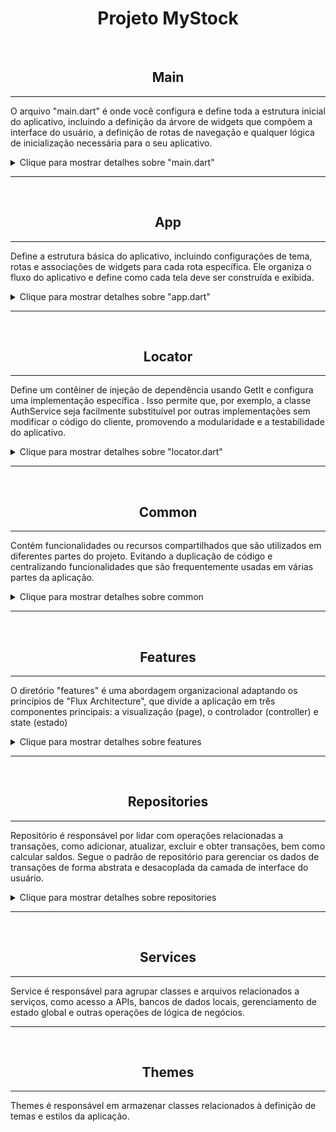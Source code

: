 
<div align="center">

# Projeto MyStock #

</div>
<br>

 
<div align="center">

## Main 

</div>

------------------------------------

O arquivo "main.dart" é onde você configura e define toda a estrutura inicial do aplicativo, incluindo a definição da árvore de widgets que compõem a interface do usuário, a definição de rotas de navegação e qualquer lógica de inicialização necessária para o seu aplicativo.

<details>
  <summary>Clique para mostrar detalhes sobre "main.dart" </summary>
  
------------------------------------

<div align="center">
    <img src="https://github.com/lucasmargui/Flutter_Projeto_MyStock/assets/157809964/8d9af620-4a09-46ca-9a06-2536b0af23f6" style="width:90%">

</div>


<div align="center">
    <img src="https://github.com/lucasmargui/Flutter_Projeto_MyStock/assets/157809964/f9d5646e-b433-47b5-add1-c771e2884425" style="width:90%">
</div>

<hr>

- WidgetsFlutterBinding.ensureInitialized() : Este método garante que os widgets do Flutter estejam inicializados antes de qualquer outra operação. É uma etapa importante, especialmente quando se trabalha com APIs assíncronas, como Firebase.
  
- setupDependencies() : Esta função é chamada para configurar as dependências do aplicativo. Isso pode incluir a configuração de serviços, instanciando objetos ou qualquer outra inicialização necessária antes de iniciar o aplicativo.Neste caso estamos inicializando os controllers,services e repositories registrados através do pacote instalado getIt, podendo acessar essas classes e suas propriedades de qualquer parte da aplicação
  
</details>

------------------------------------

<br>
<div align="center">

## App

</div> 

------------------------------------
Define a estrutura básica do aplicativo, incluindo configurações de tema, rotas e associações de widgets para cada rota específica. Ele organiza o fluxo do aplicativo e define como cada tela deve ser construída e exibida.

<details>
  <summary>Clique para mostrar detalhes sobre "app.dart"</summary>
 
------------------------------------

<div align="center">
    <img src="https://github.com/lucasmargui/Flutter_Projeto_MyStock/assets/157809964/87837e0b-ebd4-4070-a6a4-3ca4c3428d6d" style="width:90%">

</div>

<div align="center">
    <img src="https://github.com/lucasmargui/Flutter_Projeto_MyStock/assets/157809964/ae6d8af8-bed4-40e8-8ca0-d3347212bdb0" style="width:90%">

</div>


 Cada rota nomeada é mapeada para um widget correspondente, como OnboardingPage, SplashPage, SignUpPage, etc. O aplicativo usa rotas nomeadas para navegar entre diferentes telas ou páginas. Além disso, a rota "transaction" recebe argumentos, que são usados para passar informações adicionais para a página TransactionPage. Esse argumento passado é para identificar se uma transaction foi passada, se sim significa que estamos editando uma transaction da lista "GenerateTransactionList.transactions" se não, está sendo adicionado uma nova transaction a lista "GenerateTransactionList.transactions".

</details>

------------------------------------
<br>
<div align="center">

## Locator

</div>

------------------------------------
Define um contêiner de injeção de dependência usando GetIt e configura uma implementação específica . Isso permite que, por exemplo, a classe AuthService seja facilmente substituível por outras implementações sem modificar o código do cliente, promovendo a modularidade e a testabilidade do aplicativo.

<details>
  <summary>Clique para mostrar detalhes sobre "locator.dart"</summary>

------------------------------------

<div align="center">
    <img src="https://github.com/lucasmargui/Flutter_Projeto_MyStock/assets/157809964/1b8478b9-4900-4c77-94bc-69cddb76028d" style="width:90%">

</div>

<div align="center">
    <img src="https://github.com/lucasmargui/Flutter_Projeto_MyStock/assets/157809964/a40cd655-6878-4383-a2ea-98ad9e0c3bdb" style="width:90%">

</div>


<div align="center">
    <img src="https://github.com/lucasmargui/Flutter_Projeto_MyStock/assets/157809964/b655b80a-2621-45de-bf64-e1d944872487" style="width:90%">

</div>

Configura e inicializa um gerenciador de dependências utilizando a biblioteca GetIt. Ele define um objeto chamado "locator" como uma instância do GetIt.

Em seguida, há uma função chamada "setupDependencies()" que registra diferentes tipos de serviços e controladores no "locator" e é chamada na inicialização de main.dart:

------------------------------------

- AuthService é registrado como um singleton preguiçoso (lazy singleton) usando registerLazySingleton. Isso significa que uma única instância de AuthService será criada e compartilhada sempre que necessário.

  ------------------------------------

- SecureStorageService, UserDataService, SplashController, SignInController, SignUpController, TransactionRepository, HomeController e BalanceController são registrados como fábricas (factories) usando registerFactory. Isso significa que uma nova instância será criada sempre que uma dessas dependências for solicitada.

  ------------------------------------

- Algumas dependências, como UserDataService e HomeController, recebem parâmetros em seus construtores, que são resolvidos pelo GetIt usando outras dependências registradas anteriormente.


<div align="center">
    <img src="https://github.com/lucasmargui/Flutter_Projeto_MyStock/assets/157809964/02cca10f-17e5-4909-b4b0-5f0122e63269" style="width:90%">

</div>

A configuração do HomeController no locator inclui a injeção de dependência do TransactionRepositoryImpl. Isso permite que, ao registrar o HomeController, possamos usar o locator para recuperar o TransactionRepository previamente registrado. Dentro do HomeController, podemos então acessar todos os métodos definidos na implementação do TransactionRepository, ou seja, no TransactionRepositoryImpl.


<div align="center">
    <img src="https://github.com/lucasmargui/Flutter_Projeto_MyStock/assets/157809964/3f65a7e7-1808-4bde-9a6c-823ad07b3c97" style="width:90%">

</div>

</details>


------------------------------------
<br>
<div align="center">

## Common

</div>

------------------------------------

Contém funcionalidades ou recursos compartilhados que são utilizados em diferentes partes do projeto. Evitando a duplicação de código e centralizando funcionalidades que são frequentemente usadas em várias partes da aplicação.



<details>
  <summary>Clique para mostrar detalhes sobre common</summary>

------------------------------------


### constants
Contém arquivos ou módulos que definem constantes ou valores fixos que são usados em diferentes partes do código. Essas constantes podem incluir valores como configurações, chaves de API, URLs, mensagens de erro, códigos de status HTTP e outras informações que são utilizadas em várias partes do sistema.


<details>
  <summary>Clique para mostrar detalhes sobre constants</summary>


------------------------------------

- app_colors.dart : Define uma classe chamada AppColors que contém várias constantes de cores usadas em um aplicativo.

  ------------------------------------
  
- app_text_styles.dart : Define uma classe chamada AppTextStyles que contém várias constantes de estilos de texto usadas em um aplicativo.

  ------------------------------------
  
- date.dart: Define  métodos de acesso a constantes relacionadas ao tempo

  ------------------------------------
  
- keys.dart: Define uma classe chamada Keys que contém constantes estáticas representando chaves usadas para testes de widgets em um aplicativo Flutter.

  ------------------------------------
  
- routes.dart : Define uma classe chamada NamedRoute. Essa classe define rotas nomeadas

  ------------------------------------
  
- constants.dart : um conjunto de declarações de exportação em um arquivo Dart

  

</details>


------------------------------------




### data
Diretório que contém um arquivo responsável por personalizar as exceções. Nesse diretório, você pode encontrar arquivos que definem classes de exceção personalizadas, lidam com o tratamento de exceções de maneira específica para o projeto ou fornecem funções para lidar com erros de forma mais granular.

<details>
  <summary>Clique para detalhes sobre data. </summary>

------------------------------------

- data_result.dart: define uma classe abstrata simples "DataResult" e suas duas implementações "_SuccessResult" e "_FailureResult". Usado para lidar com resultados que podem ser bem-sucedidos ou representar uma falha, e ele fornece uma maneira conveniente de trabalhar com esses resultados usando o método fold.

 <div align="center">
    <img src="https://github.com/lucasmargui/Flutter_Projeto_MyStock/assets/157809964/7f062c07-a2f2-46cf-91ef-2367edd5d380" style="width:60%">
</div>

------------------------------------

- exceptions.dart: define uma hierarquia de exceções personalizadas
  
------------------------------------

- data : um conjunto de declarações de exportação em um arquivo Dart

</details>

------------------------------------

### extensions
Contém extensões ou complementos adicionais para o projeto principal. Essas extensões podem incluir funcionalidades adicionais, módulos específicos, plugins ou qualquer outro tipo de código que estenda ou aprimore o projeto principal de alguma forma.



<details>
  <summary>Clique para mostrar detalhes sobre extensions. </summary>
 
------------------------------------

- date_formatter.dart: Define uma extensão (extension) chamada DateTimeFormatter para a classe DateTime. Isso significa que todas as instâncias de DateTime terão acesso aos métodos definidos nessa extensão sem precisar modificar a classe DateTime original.

<div align="center">
    <img src="https://github.com/lucasmargui/Flutter_Projeto_MyStock/assets/157809964/f874225b-4686-4cf0-a4e7-356a65b6b7c3" style="width:60%">
</div>

  ------------------------------------

- page_controller_ext.dart: Define uma extensão para a classe PageController e uma enumeração chamada BottomAppBarItem destinada a uma barra de navegação na parte inferior (bottom navigation bar).

  ------------------------------------
  
- sizes.dart: Define uma classe Sizes que é responsável por ajudar na adaptação de tamanhos e layouts em diferentes dispositivos móveis e também define uma extensão para o tipo num (inteiros e doubles) que adiciona duas propriedades, w e h, para facilitar o cálculo e a adaptação de tamanhos em relação ao tamanho do dispositivo.

  ------------------------------------
  
- types_ext: A primeira extensão é chamada de BoolExt e estende a classe bool. Ela adiciona um método chamado toInt(), que converte um valor booleano em um inteiro. Se o valor booleano for verdadeiro, o método retorna 1; caso contrário, retorna 0. A segunda extensão é chamada de StringExt e estende a classe String. Ela adiciona três métodos:

  ------------------------------------

- extensions : um conjunto de declarações de exportação em um arquivo Dart


</details>  

------------------------------------

### features
 São armazenados os arquivos relacionados a funcionalidades específicas do sistema ou aplicação. Essas funcionalidades podem ser agrupadas em pastas ou módulos dentro do diretório "features", facilitando a organização e manutenção do código. Por serem funcionalidades que são utilizadas em diferentes partes do projeto são incluídas em commons

<details>
  <summary>Clique para mostrar detalhes sobre features. </summary>

------------------------------------

<div align="center">
    <img src="https://github.com/lucasmargui/Flutter_Projeto_MyStock/assets/157809964/950461f8-3b2f-4180-a091-ffad181d4be6" style="width:45%">

</div><br>

------------------------------------

#### balance


- balance_controller.dart: Encapsula uma classe denominada "BalanceController", a qual tem a responsabilidade de controlar o estado dos saldos financeiros em diversas partes da aplicação. Especificamente, esta classe abrange a lógica para a obtenção, cálculo e atualização desses saldos, os quais são baseados nas transações presentes na instância da classe "GenerateTransactionList().transactions". Esta última serve como uma simulação de um repositório de dados. No construtor da classe "BalanceController", é especificado um parâmetro "TransactionRepository transactionRepository", o qual é registrado por meio do "locator". Ao se utilizar o "locator" para recuperar uma instância de "BalanceController", o objeto registrado em "locator.dart" com "TransactionRepository" será retornado.

<div align="center">
    <img src="https://github.com/lucasmargui/Flutter_Projeto_MyStock/assets/157809964/f0c4187c-2dc6-4bd9-82db-1c395b848bde" style="width:45%">
    <img src="https://github.com/lucasmargui/Flutter_Projeto_MyStock/assets/157809964/e95d7bdc-d8aa-439b-a4c8-81d6cdcce893" style="width:45%">
</div>


<div align="center">
<h3> Fluxo para acessar métodos através do controller </h3>
    <img src="https://github.com/lucasmargui/Flutter_Projeto_MyStock/assets/157809964/dd429985-95dd-4fed-8eb3-7c436e58feb4" style="width:100%">
</div>

  ------------------------------------

- ballance_state.dart: Classes que permitem modelar diferentes estados

<div align="center">
<h3> Fluxo dos estados </h3>
    <img src="https://github.com/lucasmargui/Flutter_Projeto_MyStock/assets/157809964/1cac6e6a-3150-41ab-9fad-3c4e47876c4f" style="width:75%">
</div>

  ------------------------------------

- balance : um conjunto de declarações de exportação em um arquivo Dart

  ------------------------------------

#### transaction



- trasaction_controller.dart : Encapsula uma classe denominada TransactionController onde os estados das transações são gerenciados centralmente e notificam os widgets interessados quando há mudanças. Ele também faz uso de repositórios (TransactionRepository) presentes na instância da classe "GenerateTransactionList().transactions" para interagir com os dados das transações e um serviço de armazenamento seguro (SecureStorageService) para lidar com a segurança dos dados sensíveis.
  
  ------------------------------------

<div align="center">
<h3> Fluxo para acessar métodos através do controller </h3>
    <img src="https://github.com/lucasmargui/Flutter_Projeto_MyStock/assets/157809964/43712960-3df2-48f2-8b5f-526a67ad4412" style="width:100%">
</div>

  ------------------------------------

- transaction_state.dart: Classes que permitem modelar diferentes estados

<div align="center">
<h3> Fluxo dos estados </h3>
    <img src="https://github.com/lucasmargui/Flutter_Projeto_MyStock/assets/157809964/b2d0092e-6dc7-403a-8f80-73571c2498fa" style="width:100%">
</div>

  ------------------------------------

- transaction.dart: um conjunto de declarações de exportação em um arquivo Dart


</details>

  ------------------------------------

### models
São armazenados os modelos de dados da aplicação. Esses modelos representam as entidades principais do sistema e definem a estrutura e o comportamento dos dados que serão manipulados pela aplicação.


<details>
  <summary>Clique para mostrar detalhes sobre models. </summary>

------------------------------------

- agreements_model.dart : Define AgreementsModel. Suas propriedades incluem um título (title), um caminho para o ativo (assetPath), e uma rota nomeada (namedRoute).

  ------------------------------------
  
- balances_model.dart :  Define BalancesModel e possui três propriedades: totalIncome, totalOutcome e totalBalance, que representam, respectivamente, o total de renda, o total de despesas e o saldo total.

  ------------------------------------
  
- transaction_model.dart : Define TransactionModel, e as propriedades utilizadas são description, category, value, date, status, createdAt, id, userId e syncStatus.

  ------------------------------------
  
- user_model.dart : Define  UserModel e possui as seguintes propriedades: id, name, email e password.

  ------------------------------------
   
- models.dart : um conjunto de declarações de exportação em um arquivo Dart


</details>

------------------------------------

### utils

Contém arquivos e módulos com funções auxiliares ou utilitárias que são utilizadas em diferentes partes do projeto. Essas funções podem incluir:


<details>
  <summary>Clique para mostrar detalhes sobre utils. </summary>

------------------------------------

- money_mask_controller.dart : Define uma classe chamada MoneyMaskedTextController, que é uma subclasse de TextEditingController. Essa classe é usada para controlar e formatar valores monetários em um campo de texto.

<div align="center">
    <img src="https://github.com/lucasmargui/Flutter_Projeto_MyStock/assets/157809964/d250f3d2-c76c-4b20-9eea-023264fd96f4" style="width:50%">
</div>

  ------------------------------------

- uppercase_text_formatter.dart : Esta classe é utilizada para formatar o texto inserido em um campo de entrada de texto para que todas as letras sejam convertidas para maiúsculas.
  
 <div align="center">
    <img src="https://github.com/lucasmargui/Flutter_Projeto_MyStock/assets/157809964/3d4ade86-525a-452b-a7c2-74ac24d3b67a" style="width:50%">
</div>

  ------------------------------------

- validator.dart: Define uma classe chamada Validator com métodos estáticos para validar diferentes tipos de entrada, como nome, email, senha e confirmação de senha.

<div align="center">
    <h3> Validação de formulário </h3>
    <img src="https://github.com/lucasmargui/Flutter_Projeto_MyStock/assets/157809964/24ad355a-21ad-47e9-bcfd-d2325f14c39f" style="width:100%">
</div>

  ------------------------------------

- utils : um conjunto de declarações de exportação em um arquivo Dart


</details>

------------------------------------

### widgets

Contém componentes ou elementos de interface do usuário (UI) que são compartilhados e reutilizados em várias partes do projeto. Esses widgets podem incluir botões, campos de entrada, barras de progresso, ou qualquer outro elemento de interface que seja comum e utilizado em diferentes partes da aplicação.

<details>
  <summary>Clique para mostrar detalhes sobre widgets. </summary>

------------------------------------

- app_header.dart: Um componente que representa o cabeçalho da aplicação, geralmente contendo o logotipo, título e possivelmente botões de navegação.

  ------------------------------------

- base_page.dart: Uma página base que pode ser estendida por outras páginas para fornecer funcionalidades comuns, como a estrutura básica de layout e lógica de navegação.

  ------------------------------------

- custom_bottom_app_bar.dart: Uma barra de navegação inferior personalizada que pode conter ícones, texto e funcionalidades de navegação para diferentes partes da aplicação.

  ------------------------------------

- custom_bottom_sheet.dart: Um componente que exibe um painel inferior personalizado, geralmente usado para apresentar opções de ação adicionais ou informações contextuais.

  ------------------------------------

- custom_circular_progress_indicator.dart: Um indicador de progresso circular personalizado que pode ser usado para indicar carregamento ou processamento em segundo plano.

  ------------------------------------

- custom_snackbar.dart: Um componente personalizado para exibir mensagens temporárias na parte inferior da tela, geralmente usadas para fornecer feedback ao usuário sobre ações realizadas.

  ------------------------------------

- custom_text_form_field.dart: Um campo de formulário de texto personalizado que pode incluir validações, estilos e outras personalizações específicas.

  ------------------------------------

- custom_text_title.dart: Um componente de título de texto personalizado usado para títulos de seções, cabeçalhos de páginas, etc.

  ------------------------------------

- greetings.dart: Um componente que pode ser usado para exibir saudações personalizadas com base em diferentes condições, como a hora do dia ou o estado do usuário.

  ------------------------------------

- multi_text_button.dart: Um botão personalizado que pode exibir múltiplas linhas de texto e possivelmente ícones, usado para ações específicas na aplicação.

  ------------------------------------

- notification_widget.dart: Um componente que exibe notificações ou alertas para o usuário, como mensagens de erro, avisos ou confirmações.

  ------------------------------------

- password_form_field.dart: Um campo de formulário personalizado específico para entrada de senhas, geralmente incluindo funcionalidades de ocultação de texto e validação.

  ------------------------------------

- primary_button.dart: Um botão de destaque primário na aplicação, geralmente usado para ações principais ou de destaque.

  ------------------------------------

- transaction_listview.dart: Um componente que exibe uma lista de transações ou itens, com opções de filtragem, classificação e interações adicionais.

  ------------------------------------

- widgets.dart: Um arquivo de agregação que importa e exporta todos os widgets personalizados disponíveis na aplicação, facilitando o acesso e a utilização em outras partes do projeto.


</details>

</details>

------------------------------------
<br>
<div align="center">

## Features

</div>

------------------------------------

O diretório "features" é uma abordagem organizacional adaptando os princípios de "Flux Architecture", que divide a aplicação em três componentes principais: a visualização (page), o controlador (controller) e state
(estado)

<details>
  <summary>Clique para mostrar detalhes sobre features</summary>



------------------------------------

### home 

Página inicial da aplicação, onde os principais recursos e funcionalidades são exibidos ao usuário logo após o login.

<details>
  <summary>Clique para mostrar detalhes sobre home </summary>

------------------------------------

- home_controller.dart: Define HomeController, gerencia o estado e a lógica de negócios relacionados à tela inicial da aplicação, busca as transações do repositório, ordena-as e atualiza o estado da tela de acordo com o resultado da busca. Ele também fornece acesso aos dados das transações e ao controlador de página

  ------------------------------------

- home_page_view.dart: Define a estrutura e a lógica para a página principal de um aplicativo Flutter, integrando os diferentes componentes e controladores necessários para funcionalidades como navegação entre telas, adição de transações e exibição de informações.

    Quando floatingActionButton é pressionado, ele aguarda a navegação para a rota '/transaction' usando o Navigator.pushNamed. Após a navegação, ele verifica se o resultado retornado não é nulo. Dependendo da página atual do PageController, diferentes métodos dos controladores (homeController, statsController, walletController e balanceController) são chamados para atualizar os dados da aplicação
 
  <div align="center">
    <h3> PageController </h3>
    <img src="https://github.com/lucasmargui/Flutter_Projeto_MyStock/assets/157809964/7558867f-174f-44c7-b8be-76522365cafa" style="width:70%">
</div><br>

  ------------------------------------

- home_page.dart: A HomePage estabelece comunicação com controladores HomeController e BalanceController, para a obtenção de dados, como transações e saldos. Essa comunicação ocorre por meio da invocação dos métodos _homeController.getAllTransactions() e _balanceController.getBalances() durante a fase de inicialização (initState).

    Posteriormente, os dados obtidos são utilizados em diferentes partes da interface. O BalanceCardWidget é configurado para receber o _balanceController, permitindo assim o acesso e utilização dos dados de saldo. Por outro lado, o TransactionListView recebe as transações disponíveis através da propriedade _homeController.transactions, cujos valores são inicializados durante o initState.

  <div align="center">
    <h3> Controllers </h3>
    <img src="https://github.com/lucasmargui/Flutter_Projeto_MyStock/assets/157809964/a88aa315-3c31-4dbd-9b93-c5ec10ccf7c6" style="width:100%">
</div><br>


  ------------------------------------

- home_page.state: Classes que permitem modelar diferentes estados

  ------------------------------------

- home.dart : um conjunto de declarações de exportação em um arquivo Dart

  
</details>


------------------------------------

### onboarding: 

Página de introdução ou tutorial para novos usuários, fornecendo informações sobre como usar a aplicação e seus recursos.

<details>
  <summary>Clique para mostrar detalhes sobre onboarding. </summary>
 
------------------------------------

- onboarding_page.dart : Define a estrutura e o conteúdo básico de uma página de onboarding em um aplicativo.

  ------------------------------------
  
- onboarding.dart : um conjunto de declarações de exportação em um arquivo Dart. 

</details>

------------------------------------

### profile:

Página onde os usuários podem visualizar e editar suas informações pessoais e realizar logout.

<details>
  <summary>Clique para mostrar detalhes sobre profile</summary>
 
------------------------------------

- profile_controller.dart : Define o "controller" de perfil responsável por gerenciar o estado e as operações relacionadas ao perfil do usuário, como obter dados do usuário, atualizar o nome de usuário, atualizar a senha e excluir a conta.

  ------------------------------------

- profile_page.dart : A ProfilePage estabelece comunicação com controladores ProfileController, para a obtenção de dados do usuário. Essa comunicação ocorre por meio da invocação dos métodos _homeController.getUserData() durante a fase de inicialização (initState).


  <div align="center">
    <h3> Controllers </h3>
    <img src="https://github.com/lucasmargui/Flutter_Projeto_MyStock/assets/157809964/03a681f6-5b2b-455e-a02a-48dbae1b091b" style="width:100%">
</div><br>

  ------------------------------------

- profile_state.dart: Classes que permitem modelar diferentes estados

</details>

 ------------------------------------

### sign_in: 

Página de login onde os usuários inserem suas credenciais para acessar a aplicação.

<details>
  <summary>Clique para mostrar detalhes sobre sign_in </summary>

------------------------------------

- sign_in_controller.dart : Estrutura básica para gerenciar o estado e a lógica por trás da tela de login em um aplicativo Flutter, abordando os diferentes estados possíveis durante o processo de autenticação do usuário.

  ------------------------------------

- sign_in_page.dart : Uma página de login funcional com validação de entrada, processamento de login e tratamento de estados de carregamento, sucesso e erro. 


<div align="center">
    <h3> Controller </h3>
    <img src="https://github.com/lucasmargui/Flutter_Projeto_MyStock/assets/157809964/8803aada-9ba7-4379-b38c-4cae2cf1eb6a" style="width:100%">
</div><br>

Formulário: Form(key: _formKey) define um widget de formulário que pode ser referenciado e manipulado em outras partes do aplicativo, utilizando a chave _formKey para acessar e controlar seu estado. FormState é uma classe que mantém o estado do widget Form. 
Ele é usado para realizar ações como validar, salvar ou redefinir o estado do formulário.Ao usar _formKey, você pode acessar métodos e propriedades do FormState associado ao widget Form realizando validações de formulário, salvar dados ou redefinir o estado do formulário, entre outras operações.

<div align="center">
    <h3> Formulário </h3>
    <img src="https://github.com/lucasmargui/Flutter_Projeto_MyStock/assets/157809964/b2e4fd43-9a9c-4400-bfde-f509c809e804" style="width:60%">
</div><br>

  ------------------------------------

- sign_in_state.dart: Classes que permitem modelar diferentes estados

</details>

------------------------------------

### sign_up: 

Página de registro onde novos usuários podem criar uma conta na aplicação fornecendo informações como nome, e-mail, senha, etc.

<details>
  <summary>Clique para mostrar detalhes sobre sign_up </summary>

------------------------------------

- sign_up_controller.dart:  Estrutura básica para gerenciar o estado e a lógica por trás da tela de registro em um aplicativo Flutter, abordando os diferentes estados possíveis durante o processo de registro do usuário.

  ------------------------------------

- sign_up_page.dart: Uma página de registro funcional com validação de entrada, processamento de registro e tratamento de estados de carregamento, sucesso e erro. 

<div align="center">
    <h3> Controller </h3>
    <img src="https://github.com/lucasmargui/Flutter_Projeto_MyStock/assets/157809964/d4daab47-0284-41ac-9919-f0788a843e89" style="width:100%">
</div><br>

Formulário: Form(key: _formKey) define um widget de formulário que pode ser referenciado e manipulado em outras partes do aplicativo, utilizando a chave _formKey para acessar e controlar seu estado. FormState é uma classe que mantém o estado do widget Form. 
Ele é usado para realizar ações como validar, salvar ou redefinir o estado do formulário.Ao usar _formKey, você pode acessar métodos e propriedades do FormState associado ao widget Form realizando validações de formulário, salvar dados ou redefinir o estado do formulário, entre outras operações.

<div align="center">
    <h3> Formulário </h3>
    <img src="https://github.com/lucasmargui/Flutter_Projeto_MyStock/assets/157809964/b2e4fd43-9a9c-4400-bfde-f509c809e804" style="width:60%">
</div><br>

  ------------------------------------

- sign_up_state.dart: Classes que permitem modelar diferentes estados

</details>

------------------------------------

### splash: 

Página de introdução ou carregamento exibida brevemente ao iniciar a aplicação, geralmente contendo o logotipo e/ou nome da aplicação.

<details>
  <summary>Clique para mostrar detalhes sobre splash </summary>

------------------------------------

- splash_controller.dart: Estrutura básica para gerenciar o estado e a lógica por trás da tela de carregamento em um aplicativo Flutter, abordando os diferentes estados possíveis durante o processo de início do aplicativo.

  ------------------------------------
  
- splash_page.dart:  Fornece uma página de inicialização  funcional para o aplicativo, dando uma introdução visual e verificando o estado de login do usuário antes de redirecioná-lo para a tela apropriada.

<div align="center">
    <h3> Controller </h3>
    <img src="https://github.com/lucasmargui/Flutter_Projeto_MyStock/assets/157809964/d977a17d-33c2-43e7-b13b-80a06648fca4" style="width:100%">
</div><br>


  ------------------------------------
  
- splash_state.dart: Classes que permitem modelar diferentes estados

</details>

------------------------------------

### stats: 

Página onde são exibidas estatísticas, gráficos ou dados relevantes para o usuário, como estatísticas de uso, consumo, desempenho, etc.

<details>
  <summary>Clique para mostrar detalhes sobre stats </summary>

------------------------------------

- stats_controller.dart:  Responsável por gerenciar o estado e a lógica por trás das estatísticas em um aplicativo Flutter, oferecendo métodos para calcular e agrupar dados com base em diferentes períodos de tempo. 
  
  ------------------------------------

- stats_page.dart: Estrutura básica para gerenciar o estado e a lógica por trás da tela de estatísticas, abordando os diferentes estados possíveis durante o processo de início do aplicativo.

  <div align="center">
    <h3> Controller </h3>
    <img src="https://github.com/lucasmargui/Flutter_Projeto_MyStock/assets/157809964/36ce6047-2b4d-426e-aa2a-1e60e1e0863a" style="width:100%">
</div><br>


  ------------------------------------
  
- stats_state.dart: Classes que permitem modelar diferentes estados

 </details> 

 ------------------------------------

### transaction: 

Página onde os usuários podem visualizar e gerenciar suas transações financeiras, como pagamentos, transferências, depósitos, etc.

<details>
  <summary>Clique para mostrar detalhes sobre transaction </summary>

------------------------------------

- transaction_page.dart: Fornece uma interface para que os usuários adicionem ou editem transações financeiras, com validação de entrada de dados e manipulação de diferentes estados e eventos

<div align="center">
    <h3> Controller </h3>
    <img src="https://github.com/lucasmargui/Flutter_Projeto_MyStock/assets/157809964/471a6faf-d20d-4122-ae05-62ea001e4234" style="width:100%">
</div><br>


  ------------------------------------

- transaction_state: Classes que permitem modelar diferentes estados

 </details>

------------------------------------

### wallet: 

Página onde os usuários podem visualizar o saldo da sua carteira digital.

<details>
  <summary>Clique para mostrar detalhes sobre wallet </summary>

------------------------------------

- wallet_controller.dart: Responsável por gerenciar o estado da carteira e as interações com o repositório de transações.

  ------------------------------------
  
- wallet_page.dart: Pesponsável por exibir e gerenciar as transações e saldos da carteira do usuário, permitindo que ele navegue entre os meses e visualize suas atividades financeiras de forma conveniente.

<div align="center">
    <h3> Controller </h3>
    <img src="https://github.com/lucasmargui/Flutter_Projeto_MyStock/assets/157809964/29122770-0b35-4038-a00a-d84f76be3ca7" style="width:100%">
</div><br>

  ------------------------------------
  
- wallet_state.dart: Classes que permitem modelar diferentes estados
  
</details>

</details>


------------------------------------
<br>
<div align="center">

## Repositories

</div>

------------------------------------
Repositório é responsável por lidar com operações relacionadas a transações, como adicionar, atualizar, excluir e obter transações, bem como calcular saldos. Segue o padrão de repositório para gerenciar os dados de transações de forma abstrata e desacoplada da camada de interface do usuário.

<details>
  <summary>Clique para mostrar detalhes sobre repositories </summary>

------------------------------------

- transaction_repository.dart: Define uma interface chamada TransactionRepository, que descreve métodos para realizar operações relacionadas a transações financeiras.Essa interface fornece um contrato claro para interagir com os dados de transações no aplicativo, permitindo a implementação de repositórios de transações que se conectam a diferentes fontes de dados, como um banco de dados local, um serviço web ou o Firebase, por exemplo.

  ------------------------------------

- transaction_repository_impl.dart: Define uma classe chamada TransactionRepositoryImpl que implementa a interface TransactionRepository. Implementa um repositório de transações com métodos para adicionar, atualizar, excluir e recuperar transações do repositório de dados, garantindo que exceções sejam tratadas adequadamente durante o processo.
  Por meio da instanciação de um controlador correspondente à funcionalidade específica, fazemos uso do locator para criar ou recuperar uma instância de TransactionRepositoryImpl, permitindo assim o acesso e utilização de suas funções para manipulação de dados.




<div align="center">
    <h3> Lógica </h3>
    <img src="https://github.com/lucasmargui/Flutter_Projeto_MyStock/assets/157809964/94b5d6f3-535d-42a6-bff8-94d2042f261c" style="width:100%">
</div><br>



<div align="center">
    <h3> Lógica utilizando os controllers </h3>
    <img src="https://github.com/lucasmargui/Flutter_Projeto_MyStock/assets/157809964/cdbc5c5f-1e39-4395-a9c3-f304f2f09711" style="width:100%">
</div><br>

   No método locator.registerLazySingleton, foram empregadas duas abordagens para passar a classe TransactionRepositoryImpl. Uma delas utiliza o locator para localizar o TransactionRepository que já foi registrado anteriormente e que irá instanciar um TransactionRepositoryImpl. A outra abordagem envolve passar diretamente a classe TransactionRepositoryImpl para o registro.



  
<div align="center">
    <h3> Exemplo </h3>
    <img src="https://github.com/lucasmargui/Flutter_Projeto_MyStock/assets/157809964/c43fb53d-ad0a-4c6d-be69-6d0f3b660628" style="width:100%">
</div><br>

 
  ------------------------------------

- transaction_repository_list.dart:  Define uma classe que gera uma lista de transações fictícias, utilizando o padrão Singleton para garantir que apenas uma instância da classe seja criada e fornecendo um método conveniente para acessar essa instância. Essa lista pode ser útil para testes ou para preencher dados de exemplo em uma aplicação.


   class GenerateTransactionList { ... }: Aqui, estamos definindo uma classe chamada GenerateTransactionList. Esta classe é responsável por gerar uma lista de transações.
static final GenerateTransactionList _instance = GenerateTransactionList._internal();: Esta linha declara uma variável estática _instance que é do tipo GenerateTransactionList. A variável é marcada como final, o que significa que ela não pode ser modificada após ser inicializada. É inicializada com uma nova instância de GenerateTransactionList por meio do construtor privado _internal(), que será explicado na próxima linha.

    factory GenerateTransactionList() { return _instance; }: Este é um construtor de fábrica (factory constructor) que retorna uma instância de _instance. Quando o código chama GenerateTransactionList(), ele não cria uma nova instância da classe, mas sim retorna a mesma instância que foi criada anteriormente e atribuída a _instance. Isso garante que sempre haja apenas uma única instância de GenerateTransactionList em todo o programa, seguindo o padrão Singleton.

    GenerateTransactionList._internal();: Aqui, temos um construtor privado chamado _internal(). Ele é utilizado para garantir que a classe GenerateTransactionList só possa ser instanciada internamente, ou seja, apenas dentro da própria classe. Isso impede que outras partes do código criem novas instâncias da classe diretamente, forçando o uso do construtor de fábrica para obter a instância existente.


 </details>


------------------------------------
<br>
<div align="center">

## Services

</div>

------------------------------------
Service é responsável para agrupar classes e arquivos relacionados a serviços, como acesso a APIs, bancos de dados locais, gerenciamento de estado global e outras operações de lógica de negócios.


------------------------------------
<br>
<div align="center">

## Themes

</div>

------------------------------------
Themes é responsável em armazenar classes relacionados à definição de temas e estilos da aplicação.




















